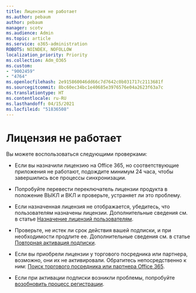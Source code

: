 ```yaml
---
title: Лицензия не работает
ms.author: pebaum
author: pebaum
manager: scotv
ms.audience: Admin
ms.topic: article
ms.service: o365-administration
ROBOTS: NOINDEX, NOFOLLOW
localization_priority: Priority
ms.collection: Adm_O365
ms.custom:
- "9002459"
- "4764"
ms.openlocfilehash: 2e915860046dd66c7d7642c0b031717c2113681f
ms.sourcegitcommit: 8bc60ec34bc1e40685e3976576e04a2623f63a7c
ms.translationtype: HT
ms.contentlocale: ru-RU
ms.lasthandoff: 04/15/2021
ms.locfileid: "51836508"
---
```

# <a name="license-not-working"></a>Лицензия не работает

Вы можете воспользоваться следующими проверками:

- Если вы назначили лицензию на Office 365, но соответствующие приложения не работают, подождите минимум 24 часа, чтобы завершились все процессы синхронизации. 

- Попробуйте перевести переключатель лицензии продукта в положение ВЫКЛ и ВКЛ и проверьте, устраняет ли это проблему. 

- Если назначенная лицензия не отображается, убедитесь, что пользователям назначены лицензии. Дополнительные сведения см. в статье [Назначение лицензий пользователям](https://docs.microsoft.com/microsoft-365/admin/manage/assign-licenses-to-users?view=o365-worldwide).

- Проверьте, не истек ли срок действия вашей подписки, и при необходимости продлите ее. Дополнительные сведения см. в статье [Повторная активация подписки](https://docs.microsoft.com/alchemyinsights/reactivate-your-subscription). 

- Если вы приобрели лицензии у торгового посредника или партнера, возможно, они их не активировали. Обратитесь непосредственно к ним: [Поиск торгового посредника или партнера Office 365](https://docs.microsoft.com//microsoft-365/admin/manage/find-your-partner-or-reseller).

- Если при активации подписки возникли проблемы, попробуйте [возобновить процесс регистрации](https://go.microsoft.com/fwlink/?linkid=2126800).
